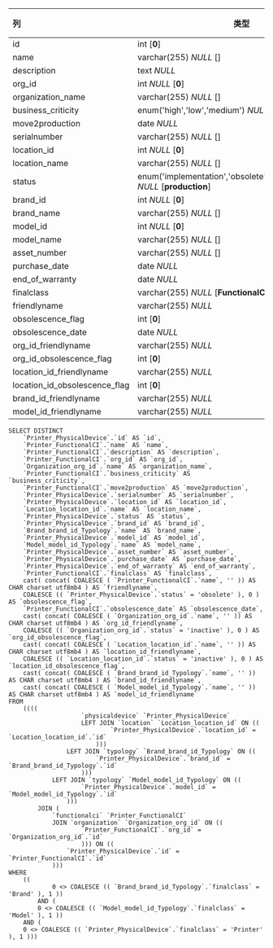 | 列                            | 类型                                                         | 注释 |
| :---------------------------- | ------------------------------------------------------------ | ---- |
| id                            | int [**0**]                                                  |      |
| name                          | varchar(255) *NULL* []                                       |      |
| description                   | text *NULL*                                                  |      |
| org_id                        | int *NULL* [**0**]                                           |      |
| organization_name             | varchar(255) *NULL* []                                       |      |
| business_criticity            | enum('high','low','medium') *NULL* [**low**]                 |      |
| move2production               | date *NULL*                                                  |      |
| serialnumber                  | varchar(255) *NULL* []                                       |      |
| location_id                   | int *NULL* [**0**]                                           |      |
| location_name                 | varchar(255) *NULL* []                                       |      |
| status                        | enum('implementation','obsolete','production','stock') *NULL* [**production**] |      |
| brand_id                      | int *NULL* [**0**]                                           |      |
| brand_name                    | varchar(255) *NULL* []                                       |      |
| model_id                      | int *NULL* [**0**]                                           |      |
| model_name                    | varchar(255) *NULL* []                                       |      |
| asset_number                  | varchar(255) *NULL* []                                       |      |
| purchase_date                 | date *NULL*                                                  |      |
| end_of_warranty               | date *NULL*                                                  |      |
| finalclass                    | varchar(255) *NULL* [**FunctionalCI**]                       |      |
| friendlyname                  | varchar(255) *NULL*                                          |      |
| obsolescence_flag             | int [**0**]                                                  |      |
| obsolescence_date             | date *NULL*                                                  |      |
| org_id_friendlyname           | varchar(255) *NULL*                                          |      |
| org_id_obsolescence_flag      | int [**0**]                                                  |      |
| location_id_friendlyname      | varchar(255) *NULL*                                          |      |
| location_id_obsolescence_flag | int [**0**]                                                  |      |
| brand_id_friendlyname         | varchar(255) *NULL*                                          |      |
| model_id_friendlyname         | varchar(255) *NULL*                                          |      |

```
SELECT DISTINCT
	`Printer_PhysicalDevice`.`id` AS `id`,
	`Printer_FunctionalCI`.`name` AS `name`,
	`Printer_FunctionalCI`.`description` AS `description`,
	`Printer_FunctionalCI`.`org_id` AS `org_id`,
	`Organization_org_id`.`name` AS `organization_name`,
	`Printer_FunctionalCI`.`business_criticity` AS `business_criticity`,
	`Printer_FunctionalCI`.`move2production` AS `move2production`,
	`Printer_PhysicalDevice`.`serialnumber` AS `serialnumber`,
	`Printer_PhysicalDevice`.`location_id` AS `location_id`,
	`Location_location_id`.`name` AS `location_name`,
	`Printer_PhysicalDevice`.`status` AS `status`,
	`Printer_PhysicalDevice`.`brand_id` AS `brand_id`,
	`Brand_brand_id_Typology`.`name` AS `brand_name`,
	`Printer_PhysicalDevice`.`model_id` AS `model_id`,
	`Model_model_id_Typology`.`name` AS `model_name`,
	`Printer_PhysicalDevice`.`asset_number` AS `asset_number`,
	`Printer_PhysicalDevice`.`purchase_date` AS `purchase_date`,
	`Printer_PhysicalDevice`.`end_of_warranty` AS `end_of_warranty`,
	`Printer_FunctionalCI`.`finalclass` AS `finalclass`,
	cast( concat( COALESCE ( `Printer_FunctionalCI`.`name`, '' )) AS CHAR charset utf8mb4 ) AS `friendlyname`,
	COALESCE (( `Printer_PhysicalDevice`.`status` = 'obsolete' ), 0 ) AS `obsolescence_flag`,
	`Printer_FunctionalCI`.`obsolescence_date` AS `obsolescence_date`,
	cast( concat( COALESCE ( `Organization_org_id`.`name`, '' )) AS CHAR charset utf8mb4 ) AS `org_id_friendlyname`,
	COALESCE (( `Organization_org_id`.`status` = 'inactive' ), 0 ) AS `org_id_obsolescence_flag`,
	cast( concat( COALESCE ( `Location_location_id`.`name`, '' )) AS CHAR charset utf8mb4 ) AS `location_id_friendlyname`,
	COALESCE (( `Location_location_id`.`status` = 'inactive' ), 0 ) AS `location_id_obsolescence_flag`,
	cast( concat( COALESCE ( `Brand_brand_id_Typology`.`name`, '' )) AS CHAR charset utf8mb4 ) AS `brand_id_friendlyname`,
	cast( concat( COALESCE ( `Model_model_id_Typology`.`name`, '' )) AS CHAR charset utf8mb4 ) AS `model_id_friendlyname` 
FROM
	((((
					`physicaldevice` `Printer_PhysicalDevice`
					LEFT JOIN `location` `Location_location_id` ON ((
							`Printer_PhysicalDevice`.`location_id` = `Location_location_id`.`id` 
						)))
				LEFT JOIN `typology` `Brand_brand_id_Typology` ON ((
						`Printer_PhysicalDevice`.`brand_id` = `Brand_brand_id_Typology`.`id` 
					)))
			LEFT JOIN `typology` `Model_model_id_Typology` ON ((
					`Printer_PhysicalDevice`.`model_id` = `Model_model_id_Typology`.`id` 
				)))
		JOIN (
			`functionalci` `Printer_FunctionalCI`
			JOIN `organization` `Organization_org_id` ON ((
					`Printer_FunctionalCI`.`org_id` = `Organization_org_id`.`id` 
					))) ON ((
				`Printer_PhysicalDevice`.`id` = `Printer_FunctionalCI`.`id` 
			))) 
WHERE
	((
			0 <> COALESCE (( `Brand_brand_id_Typology`.`finalclass` = 'Brand' ), 1 )) 
		AND (
		0 <> COALESCE (( `Model_model_id_Typology`.`finalclass` = 'Model' ), 1 )) 
	AND (
	0 <> COALESCE (( `Printer_PhysicalDevice`.`finalclass` = 'Printer' ), 1 )))
```

